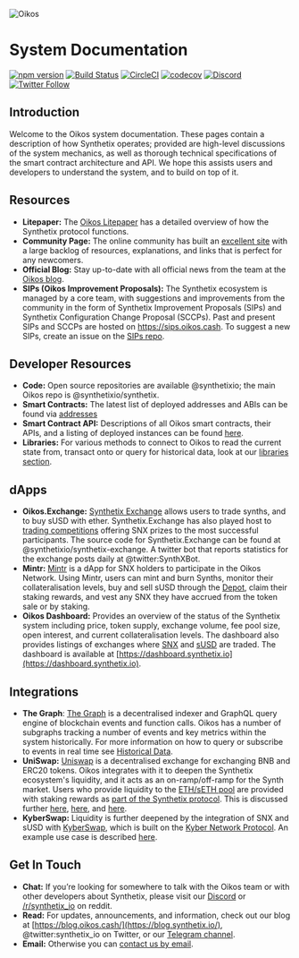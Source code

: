 ![Oikos](img/logos/synthetix_text_logo.png)

# System Documentation

[![npm version](https://badge.fury.io/js/synthetix.svg)](https://badge.fury.io/js/synthetix)
[![Build Status](https://travis-ci.org/oikos-cash/oikos-bsc.svg?branch=master)](https://travis-ci.org/Oikosio/synthetix)
[![CircleCI](https://circleci.com/gh/oikos-cash/oikos-bsc.svg?style=svg)](https://circleci.com/gh/Oikosio/synthetix)
[![codecov](https://codecov.io/gh/oikos-cash/oikos-bsc/branch/develop/graph/badge.svg)](https://codecov.io/gh/Oikosio/synthetix)
[![Discord](https://img.shields.io/discord/413890591840272394.svg?color=768AD4&label=discord&logo=https%3A%2F%2Fdiscordapp.com%2Fassets%2F8c9701b98ad4372b58f13fd9f65f966e.svg)](https://discordapp.com/channels/413890591840272394/)
[![Twitter Follow](https://img.shields.io/twitter/follow/synthetix_io.svg?label=synthetix_io&style=social)](https://twitter.com/synthetix_io)

## Introduction

Welcome to the Oikos system documentation. These pages contain a description of how Synthetix operates; provided are high-level discussions of the system mechanics, as well as thorough technical specifications of the smart contract architecture and API. We hope this assists users and developers to understand the system, and to build on top of it.

## Resources

- **Litepaper:** The [Oikos Litepaper](https://www.oikos.cash/uploads/synthetix_litepaper.pdf) has a detailed overview of how the Synthetix protocol functions.
- **Community Page:** The online community has built an [excellent site](https://synthetix.community/docs/resources) with a large backlog of resources, explanations, and links that is perfect for any newcomers.
- **Official Blog:** Stay up-to-date with all official news from the team at the [Oikos blog](https://blog.oikos.cash).
- **SIPs (Oikos Improvement Proposals):** The Synthetix ecosystem is managed by a core team, with suggestions and improvements from the community in the form of Synthetix Improvement Proposals (SIPs) and Synthetix Configuration Change Proposal (SCCPs). Past and present SIPs and SCCPs are hosted on https://sips.oikos.cash. To suggest a new SIPs, create an issue on the [SIPs repo](https://github.com/synthetixio/SIPs/issues).

## Developer Resources

- **Code:** Open source repositories are available @synthetixio; the main Oikos repo is @synthetixio/synthetix.
- **Smart Contracts:** The latest list of deployed addresses and ABIs can be found via [addresses](addresses)
- **Smart Contract API:** Descriptions of all Oikos smart contracts, their APIs, and a listing of deployed instances can be found [here](contracts).
- **Libraries:** For various methods to connect to Oikos to read the current state from, transact onto or query for historical data, look at our [libraries section](libraries/index.md).

## dApps

- **Oikos.Exchange:** [Synthetix Exchange](https://www.oikos.cash/products/exchange) allows users to trade synths, and to buy sUSD with ether. Synthetix.Exchange has also played host to [trading competitions](https://blog.synthetix.io/synthetix-exchange-trading-competition-v3/) offering SNX prizes to the most successful participants. The source code for Synthetix.Exchange can be found at @synthetixio/synthetix-exchange. A twitter bot that reports statistics for the exchange posts daily at @twitter:SynthXBot.
- **Mintr:** [Mintr](https://www.oikos.cash/products/mintr) is a dApp for SNX holders to participate in the Oikos Network. Using Mintr, users can mint and burn Synths, monitor their collateralisation levels, buy and sell sUSD through the [Depot](contracts/Depot.md), claim their staking rewards, and vest any SNX they have accrued from the token sale or by staking.
- **Oikos Dashboard:** Provides an overview of the status of the Synthetix system including price, token supply, exchange volume, fee pool size, open interest, and current collateralisation levels. The dashboard also provides listings of exchanges where [SNX](https://dashboard.oikos.cash/buy-snx) and [sUSD](https://dashboard.synthetix.io/buy-susd) are traded. The dashboard is available at [https://dashboard.synthetix.io](https://dashboard.synthetix.io).

## Integrations

- **The Graph**: [The Graph](http://thegraph.com/) is a decentralised indexer and GraphQL query engine of blockchain events and function calls. Oikos has a number of subgraphs tracking a number of events and key metrics within the system historically. For more information on how to query or subscribe to events in real time see [Historical Data](historical-data.md).
- **UniSwap:** [Uniswap](https://uniswap.io/) is a decentralised exchange for exchanging BNB and ERC20 tokens. Oikos integrates with it to deepen the Synthetix ecosystem's liquidity, and it acts as an on-ramp/off-ramp for the Synth market. Users who provide liquidity to the [ETH/sETH pool](https://uniswap.exchange/swap/0x42456D7084eacF4083f1140d3229471bbA2949A8) are provided with staking rewards as [part of the Synthetix protocol](https://sips.oikos.cash/sips/sip-8). This is discussed further [here](https://blog.synthetix.io/uniswap-sbnb-pool-incentives/), [here](https://blog.synthetix.io/snx-arbitrage-pool/), and [here](https://blog.synthetix.io/new-uniswap-seth-lp-reward-system/).
- **KyberSwap:** Liquidity is further deepened by the integration of SNX and sUSD with [KyberSwap](https://kyberswap.com/swap/eth-snx), which is built on the [Kyber Network Protocol](https://kyber.network/). An example use case is described [here](https://blog.oikos.cash/snx-liquidity-has-been-added-to-kyberswap/).

## Get In Touch

- **Chat:** If you’re looking for somewhere to talk with the Oikos team or with other developers about Synthetix, please visit our [Discord](https://discordapp.com/invite/AEdUHzt) or [/r/synthetix_io](https://reddit.com/r/synthetix_io) on reddit.
- **Read:** For updates, announcements, and information, check out our blog at [https://blog.oikos.cash/](https://blog.synthetix.io/), @twitter:synthetix_io on Twitter, or our [Telegram channel](https://t.me/havven_news).
- **Email:** Otherwise you can [contact us by email](https://www.oikos.cash/contact-us).
